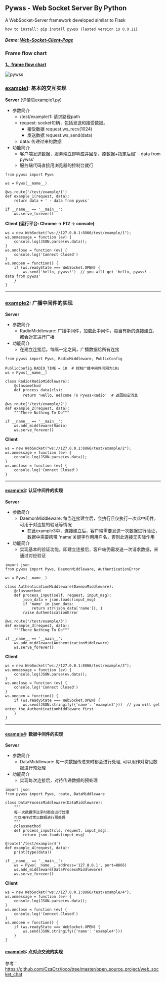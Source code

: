 ## Pywss - Web Socket Server By Python

A WebSocket-Server framework developed similar to Flask


 ```how to install: pip install pywss (lasted version is 0.0.11)```
 
##### Demo: [Web-Socket-Client-Page](https://czaorz.github.io/Pywss/client)
 
 ### Frame flow chart
**[1、frame flow chart](https://www.jianshu.com/p/589022ee5f5c)**

![pywss](http://www.czasg.xyz/static/img/pywss3.png)


### [example1](https://github.com/CzaOrz/Pywss/blob/master/examples/example1.py): 基本的交互实现
**Server** (详情见example1.py)
* 参数简介
    * /test/example/1: 请求路径path
    * request: socket句柄，包括发送和接受数据。 
        * 接受数据 request.ws_recv(1024)
        * 发送数据 request.ws_send(data) 
    * data: 传递过来的数据
* 功能简介
   * 客户端发送数据，服务端立即响应并回复，原数据+指定后缀' - data from pywss'
   * 服务端代码直接用浏览器的控制台就行
```
from pywss import Pyws

ws = Pyws(__name__)

@ws.route('/test/example/1')
def example_1(request, data):
    return data + ' - data from pywss'

if __name__ == '__main__':
    ws.serve_forever()
```
**Client (运行平台: Chrome -> F12 -> console)**
```
ws = new WebSocket("ws://127.0.0.1:8866/test/example/1");
ws.onmessage = function (ev) {
    console.log(JSON.parse(ev.data));
}
ws.onclose = function (ev) {
    console.log('Connect Closed')
}
ws.onopen = function() {
    if (ws.readyState === WebSocket.OPEN) {
        ws.send('hello, pywss!')  // you will get 'hello, pywss! - data from pywss'
    }
}
```
---
### [example2](https://github.com/CzaOrz/Pywss/blob/master/examples/example2.py): 广播中间件的实现
**Server**
* 参数简介
   * RadioMiddleware: 广播中间件，加载此中间件，每当有新的连接建立，都会对其进行广播
* 功能简介
   * 在建立连接后，每隔一定之间，广播数据给所有连接
```
from pywss import Pyws, RadioMiddleware, PublicConfig

PublicConfig.RADIO_TIME = 10  # 控制广播中间件间隔为10s
ws = Pyws(__name__)

class Radio(RadioMiddleware):
    @classmethod
    def process_data(cls):
        return 'Hello, Welcome To Pywss-Radio'  # 返回指定消息

@ws.route('/test/example/2')
def example_2(request, data):
    """There Nothing To Do"""

if __name__ == '__main__':
    ws.add_middleware(Radio)
    ws.serve_forever()
```
**Client**
```
ws = new WebSocket("ws://127.0.0.1:8866/test/example/2");
ws.onmessage = function (ev) {
    console.log(JSON.parse(ev.data));
}
ws.onclose = function (ev) {
    console.log('Connect Closed')
}
```
---
#### [example3](https://github.com/CzaOrz/Pywss/blob/master/examples/example3.py): 认证中间件的实现
**Server**
* 参数简介
    * DaemonMiddleware: 每当连接建立后，会执行且仅执行一次此中间件，可用于对连接的验证等情况
        * 在此example3中，连接建立后，客户端需要发送一次数据进行验证，数据中需要携带 'name'关键字作用用户名，否则此连接无实际作用
* 功能简介
    * 实现基本的验证功能。即建立连接后，客户端仍需发送一次请求数据，来通过对应验证
```
import json
from pywss import Pyws, DaemonMiddleware, AuthenticationError

ws = Pyws(__name__)

class AuthenticationMiddleware(DaemonMiddleware):
    @classmethod
    def process_input(self, request, input_msg):
        json_data = json.loads(input_msg)
        if 'name' in json_data:
            return str(json_data['name']), 1
        raise AuthenticationError

@ws.route('/test/example/3')
def example_3(request, data):
    """There Nothing To Do"""

if __name__ == '__main__':
    ws.add_middleware(AuthenticationMiddleware)
    ws.serve_forever()
```
**Client**
```
ws = new WebSocket("ws://127.0.0.1:8866/test/example/3");
ws.onmessage = function (ev) {
    console.log(JSON.parse(ev.data));
}
ws.onclose = function (ev) {
    console.log('Connect Closed')
}
ws.onopen = function() {
    if (ws.readyState === WebSocket.OPEN) {
        ws.send(JSON.stringify({'name': 'example3'}))  // you will get enter the AuthenticationMiddleware first
    }
}
```
---
#### [example4](https://github.com/CzaOrz/Pywss/blob/master/examples/example4.py): 数据中间件的实现
**Server**
* 参数简介
    * DataMiddleware: 每一次数据传进来时都会进行处理, 可以用作对常见数据进行预处理
* 功能简介
    * 实现每次连接后，对待传递数据的预处理
```
import json
from pywss import Pyws, route, DataMiddleware

class DataProcessMiddleware(DataMiddleware):
    """
    每一次数据传进来时都会进行处理
    可以用作对常见数据进行预处理
    """
    @classmethod
    def process_input(cls, request, input_msg):
        return json.loads(input_msg)

@route('/test/example/4')
def example_4(request, data):
    print(type(data))

if __name__ == '__main__':
    ws = Pyws(__name__, address='127.0.0.1', port=8866)
    ws.add_middleware(DataProcessMiddleware)
    ws.serve_forever()
```
**Client**
```
ws = new WebSocket("ws://127.0.0.1:8866/test/example/4");
ws.onmessage = function (ev) {
    console.log(JSON.parse(ev.data));
}
ws.onclose = function (ev) {
    console.log('Connect Closed')
}
ws.onopen = function() {
    if (ws.readyState === WebSocket.OPEN) {
        ws.send(JSON.stringify({'name': 'example4'}))
    }
}
```

#### [example5](https://github.com/CzaOrz/Pywss/blob/master/examples/example5.py): 点对点交流的实现
参考：https://github.com/CzaOrz/ioco/tree/master/open_source_project/web_socket_chat
